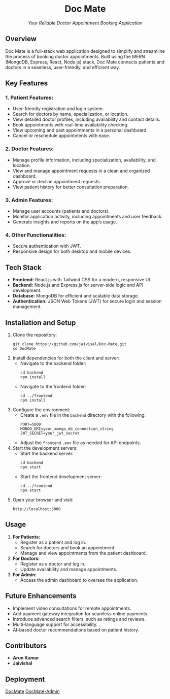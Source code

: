 
  <h1 style="text-align: center;">Doc Mate</h1>
  <p style="text-align: center;"><em>Your Reliable Doctor Appointment Booking Application</em></p>

  <h2>Overview</h2>
  <p>
    Doc Mate is a full-stack web application designed to simplify and streamline the process of booking doctor appointments. 
    Built using the MERN (MongoDB, Express, React, Node.js) stack, Doc Mate connects patients and doctors in a seamless, user-friendly, and efficient way.
  </p>

  <h2>Key Features</h2>
  <h3>1. Patient Features:</h3>
  <ul>
    <li>User-friendly registration and login system.</li>
    <li>Search for doctors by name, specialization, or location.</li>
    <li>View detailed doctor profiles, including availability and contact details.</li>
    <li>Book appointments with real-time availability checking.</li>
    <li>View upcoming and past appointments in a personal dashboard.</li>
    <li>Cancel or reschedule appointments with ease.</li>
  </ul>

  <h3>2. Doctor Features:</h3>
  <ul>
    <li>Manage profile information, including specialization, availability, and location.</li>
    <li>View and manage appointment requests in a clean and organized dashboard.</li>
    <li>Approve or decline appointment requests.</li>
    <li>View patient history for better consultation preparation.</li>
  </ul>

  <h3>3. Admin Features:</h3>
  <ul>
    <li>Manage user accounts (patients and doctors).</li>
    <li>Monitor application activity, including appointments and user feedback.</li>
    <li>Generate insights and reports on the app’s usage.</li>
  </ul>

  <h3>4. Other Functionalities:</h3>
  <ul>
    <li>Secure authentication with JWT.</li>
    <li>Responsive design for both desktop and mobile devices.</li>
  </ul>

  <h2>Tech Stack</h2>
  <ul>
    <li><strong>Frontend:</strong> React.js with Tailwind CSS for a modern, responsive UI.</li>
    <li><strong>Backend:</strong> Node.js and Express.js for server-side logic and API development.</li>
    <li><strong>Database:</strong> MongoDB for efficient and scalable data storage.</li>
    <li><strong>Authentication:</strong> JSON Web Tokens (JWT) for secure login and session management.</li>
  </ul>

  <h2>Installation and Setup</h2>
  <ol>
    <li>
      Clone the repository:
      <pre><code>git clone https://github.com/jaivisal/Doc-Mate.git
cd DocMate</code></pre>
    </li>
    <li>
      Install dependencies for both the client and server:
      <ul>
        <li>Navigate to the backend folder:
          <pre><code>cd backend
npm install</code></pre>
        </li>
        <li>Navigate to the frontend folder:
          <pre><code>cd ../frontend
npm install</code></pre>
        </li>
      </ul>
    </li>
    <li>
      Configure the environment:
      <ul>
        <li>Create a <code>.env</code> file in the <code>backend</code> directory with the following:
          <pre><code>PORT=5000
MONGO_URI=your_mongo_db_connection_string
JWT_SECRET=your_jwt_secret</code></pre>
        </li>
        <li>Adjust the <code>frontend</code> <code>.env</code> file as needed for API endpoints.</li>
      </ul>
    </li>
    <li>
      Start the development servers:
      <ul>
        <li>Start the backend server:
          <pre><code>cd backend
npm start</code></pre>
        </li>
        <li>Start the frontend development server:
          <pre><code>cd ../frontend
npm start</code></pre>
        </li>
      </ul>
    </li>
    <li>Open your browser and visit:
      <pre><code>http://localhost:3000</code></pre>
    </li>
  </ol>

  <h2>Usage</h2>
  <ol>
    <li><strong>For Patients:</strong>
      <ul>
        <li>Register as a patient and log in.</li>
        <li>Search for doctors and book an appointment.</li>
        <li>Manage and view appointments from the patient dashboard.</li>
      </ul>
    </li>
    <li><strong>For Doctors:</strong>
      <ul>
        <li>Register as a doctor and log in.</li>
        <li>Update availability and manage appointments.</li>
      </ul>
    </li>
    <li><strong>For Admin:</strong>
      <ul>
        <li>Access the admin dashboard to oversee the application.</li>
      </ul>
    </li>
  </ol>

  <h2>Future Enhancements</h2>
  <ul>
    <li>Implement video consultations for remote appointments.</li>
    <li>Add payment gateway integration for seamless online payments.</li>
    <li>Introduce advanced search filters, such as ratings and reviews.</li>
    <li>Multi-language support for accessibility.</li>
    <li>AI-based doctor recommendations based on patient history.</li>
  </ul>

  <h2>Contributors</h2>
  <ul>
    <li><strong>Arun Kumar</strong></li>
    <li><strong>Jaivishal</strong></li>
  </ul>

  <h2>Deployment</h2>
  <a href="https://doc-mate-eosin.vercel.app/">DocMate</a>
  <a href="https://doc-mate-y9wf.vercel.app/">DocMate-Admin</a>

